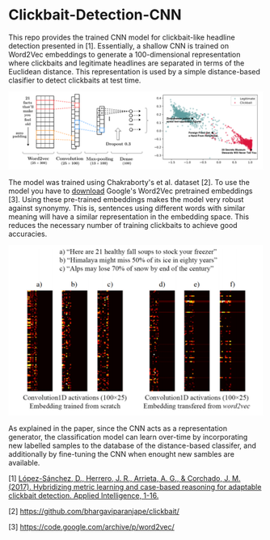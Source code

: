 # Clickbait-Detection-CNN

This repo provides the trained CNN model for clickbait-like headline detection presented in [1]. Essentially, a shallow CNN is trained on Word2Vec embeddings to generate a 100-dimensional representation where clickbaits and legitimate headlines are separated in terms of the Euclidean distance. This representation is used by a simple distance-based clasifier to detect clickbaits at test time. 

![model overview](https://github.com/lopeLH/Clickbait-Detection-CNN/blob/master/repo-images/model.png)

The model was trained using Chakraborty's et al. dataset [2]. To use the model you have to [download](https://drive.google.com/file/d/0B7XkCwpI5KDYNlNUTTlSS21pQmM/edit?usp=sharing) Google's Word2Vec pretrained embeddings [3]. Using these pre-trained embeddings makes the model very robust against synonymy. This is, sentences using different words with similar meaning will have a similar representation in the embedding space. This reduces the necessary number of training clickbaits to achieve good accuracies. 

![model overview](https://github.com/lopeLH/Clickbait-Detection-CNN/blob/master/repo-images/embed.PNG)

As explained in the paper, since the CNN acts as a representation generator, the classification model can learn over-time by incorporating new labelled samples to the database of the distance-based classifer, and additionally by fine-tuning the CNN when enought new sambles are available.

[1] [López-Sánchez, D., Herrero, J. R., Arrieta, A. G., & Corchado, J. M. (2017). Hybridizing metric learning and case-based reasoning for adaptable clickbait detection. Applied Intelligence, 1-16.
](https://link.springer.com/content/pdf/10.1007/s10489-017-1109-7.pdf)

[2] https://github.com/bhargaviparanjape/clickbait/

[3] https://code.google.com/archive/p/word2vec/
